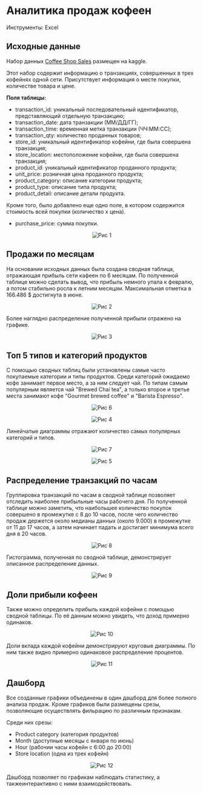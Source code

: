 # Аналитика продаж кофеен

Инструменты: Excel

## Исходные данные

Набор данных [Coffee Shop Sales](https://www.kaggle.com/datasets/ahmedabbas757/coffee-sales) размещен на kaggle.

Этот набор содержит информацию о транзакциях, совершенных в трех кофейнях одной сети. Присутствует информация о месте покупки, количестве товара и цене.

**Поля таблицы:**

- transaction_id: уникальный последовательный идентификатор, представляющий отдельную транзакцию;
- transaction_date: дата транзакции (ММ/ДД/ГГ);
- transaction_time: временная метка транзакции (ЧЧ:ММ:СС);
- transaction_qty: количество проданных товаров;
- store_id: уникальный идентификатор кофейни, где была совершена транзакция;
- store_location: местоположение кофейни, где была совершена транзакция;
- product_id: уникальный идентификатор проданного продукта;
- unit_price: розничная цена проданного продукта;
- product_category: описание категории продукта;
- product_type: описание типа продукта;
- product_detail: описание детали продукта.

Кроме того, было добавлено еще одно поле, в котором содержится стоимость всей покупки (количество x цена).

- purchase_price: сумма покупки.

<p align="center">
    <img src="images/pic-1.jpg" alt="Рис 1" />
</p>

## Продажи по месяцам

На основании исходных данных была создана сводная таблица, отражающая прибыль сети кафеен по 6 месяцам. По полученной таблице можно сделать вывод, что прибыль немного упала к февралю, а потом стабильно росла к летним месяцам. Максимальная отметка в 166.486 $ достигнута в июне.

<p align="center">
    <img src="images/pic-2.jpg" alt="Рис 2" />
</p>

Более наглядно распределение полученной прибыли отражено на графике.

<p align="center">
    <img src="images/pic-3.jpg" alt="Рис 3" />
</p>

## Топ 5 типов и категорий продуктов

С помощью сводных таблиц были установлены самые часто покупаемые категории и типы продуктов. Среди категорий ожидаемо кофе занимает первое место, а за ним следует чай. По типам самым популярным является чай "Brewed Chai tea", а только второе и третье места занимают кофе "Gourmet brewed coffee" и "Barista Espresso".

<p align="center">
    <img src="images/pic-6.jpg" alt="Рис 6" />
</p>

 <p align="center">
    <img src="images/pic-4.jpg" alt="Рис 4" />
</p>

Линейчатые диаграммы отражают количество самых популярных категорий и типов.

<p align="center">
    <img src="images/pic-7.jpg" alt="Рис 7" />
</p>

 <p align="center">
    <img src="images/pic-5.jpg" alt="Рис 5" />
</p>

## Распределение транзакций по часам

Группировка транзакций по часам в сводной таблице позволяет отследить наиболее прибыльные часы рабочего дня. По полученной таблице можно заметить, что наибольшее количество покупок совершено в промежутке с 8 до 10 часов, после чего количество продаж держется около медианы данных (около 9.000) в промежутке от 11 до 17 часов, а затем начинает падать и достигает минимума всего дня в 20 часов.

<p align="center">
    <img src="images/pic-8.jpg" alt="Рис 8" />
</p>

Гистограмма, полученная по сводной таблице, демонстрирует описанное распределение данных.

<p align="center">
    <img src="images/pic-9.jpg" alt="Рис 9" />
</p>

## Доли прибыли кофеен

Также можно определить прибыль каждой кофейни с помощью сводной таблицы. По её данным можно увидеть, что доход примерно одинаков.

<p align="center">
    <img src="images/pic-10.jpg" alt="Рис 10" />
</p>

Доли вклада каждой кофейни демонстрируют круговые диаграммы. По ним также видно примерно одинаковое распределение процентов.

<p align="center">
    <img src="images/pic-11.jpg" alt="Рис 11" />
</p>

## Дашборд

Все созданные графики объединены в один дашборд для более полного анализа продаж. Кроме графиков были размещены срезы, позволяющие осуществлять фильрацию по различным признакам.

Среди них срезы:

- Product category (категория продуктов)
- Month (доступные месяцы с января по июнь)
- Hour (рабочии часы кофейн с 6:00 до 20:00)
- Store location (одна из трех кофейн)

<p align="center">
    <img src="images/pic-12.jpg" alt="Рис 12" />
</p>

Дашборд позволяет по графикам наблюдать статистику, а такжеинтерактивно с ними взаимодействовать.
